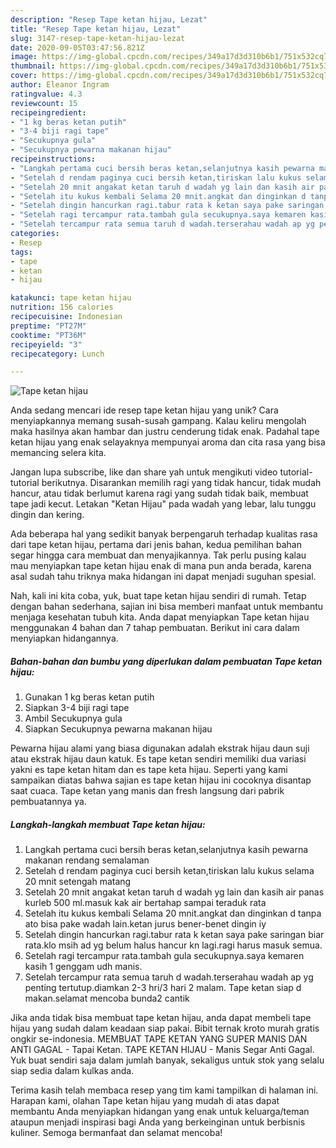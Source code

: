 ```yaml
---
description: "Resep Tape ketan hijau, Lezat"
title: "Resep Tape ketan hijau, Lezat"
slug: 3147-resep-tape-ketan-hijau-lezat
date: 2020-09-05T03:47:56.821Z
image: https://img-global.cpcdn.com/recipes/349a17d3d310b6b1/751x532cq70/tape-ketan-hijau-foto-resep-utama.jpg
thumbnail: https://img-global.cpcdn.com/recipes/349a17d3d310b6b1/751x532cq70/tape-ketan-hijau-foto-resep-utama.jpg
cover: https://img-global.cpcdn.com/recipes/349a17d3d310b6b1/751x532cq70/tape-ketan-hijau-foto-resep-utama.jpg
author: Eleanor Ingram
ratingvalue: 4.3
reviewcount: 15
recipeingredient:
- "1 kg beras ketan putih"
- "3-4 biji ragi tape"
- "Secukupnya gula"
- "Secukupnya pewarna makanan hijau"
recipeinstructions:
- "Langkah pertama cuci bersih beras ketan,selanjutnya kasih pewarna makanan rendang semalaman"
- "Setelah d rendam paginya cuci bersih ketan,tiriskan lalu kukus selama 20 mnit setengah matang"
- "Setelah 20 mnit angakat ketan taruh d wadah yg lain dan kasih air panas kurleb 500 ml.masuk kak air bertahap sampai teraduk rata"
- "Setelah itu kukus kembali Selama 20 mnit.angkat dan dinginkan d tanpa ato bisa pake wadah lain.ketan jurus bener-benet dingin iy"
- "Setelah dingin hancurkan ragi.tabur rata k ketan saya pake saringan biar rata.klo msih ad yg belum halus hancur kn lagi.ragi harus masuk semua."
- "Setelah ragi tercampur rata.tambah gula secukupnya.saya kemaren kasih 1 genggam udh manis."
- "Setelah tercampur rata semua taruh d wadah.terserahau wadah ap yg penting tertutup.diamkan 2-3 hri/3 hari 2 malam. Tape ketan siap d makan.selamat mencoba bunda2 cantik"
categories:
- Resep
tags:
- tape
- ketan
- hijau

katakunci: tape ketan hijau 
nutrition: 156 calories
recipecuisine: Indonesian
preptime: "PT27M"
cooktime: "PT36M"
recipeyield: "3"
recipecategory: Lunch

---
```



![Tape ketan hijau](https://img-global.cpcdn.com/recipes/349a17d3d310b6b1/751x532cq70/tape-ketan-hijau-foto-resep-utama.jpg)

Anda sedang mencari ide resep tape ketan hijau yang unik? Cara menyiapkannya memang susah-susah gampang. Kalau keliru mengolah maka hasilnya akan hambar dan justru cenderung tidak enak. Padahal tape ketan hijau yang enak selayaknya mempunyai aroma dan cita rasa yang bisa memancing selera kita.

Jangan lupa subscribe, like dan share yah untuk mengikuti video tutorial-tutorial berikutnya. Disarankan memilih ragi yang tidak hancur, tidak mudah hancur, atau tidak berlumut karena ragi yang sudah tidak baik, membuat tape jadi kecut. Letakan &#34;Ketan Hijau&#34; pada wadah yang lebar, lalu tunggu dingin dan kering.

Ada beberapa hal yang sedikit banyak berpengaruh terhadap kualitas rasa dari tape ketan hijau, pertama dari jenis bahan, kedua pemilihan bahan segar hingga cara membuat dan menyajikannya. Tak perlu pusing kalau mau menyiapkan tape ketan hijau enak di mana pun anda berada, karena asal sudah tahu triknya maka hidangan ini dapat menjadi suguhan spesial.


Nah, kali ini kita coba, yuk, buat tape ketan hijau sendiri di rumah. Tetap dengan bahan sederhana, sajian ini bisa memberi manfaat untuk membantu menjaga kesehatan tubuh kita. Anda dapat menyiapkan Tape ketan hijau menggunakan 4 bahan dan 7 tahap pembuatan. Berikut ini cara dalam menyiapkan hidangannya.

<!--inarticleads1-->

##### Bahan-bahan dan bumbu yang diperlukan dalam pembuatan Tape ketan hijau:

1. Gunakan 1 kg beras ketan putih
1. Siapkan 3-4 biji ragi tape
1. Ambil Secukupnya gula
1. Siapkan Secukupnya pewarna makanan hijau


Pewarna hijau alami yang biasa digunakan adalah ekstrak hijau daun suji atau ekstrak hijau daun katuk. Es tape ketan sendiri memiliki dua variasi yakni es tape ketan hitam dan es tape keta hijau. Seperti yang kami sampaikan diatas bahwa sajian es tape ketan hijau ini cocoknya disantap saat cuaca. Tape ketan yang manis dan fresh langsung dari pabrik pembuatannya ya. 

<!--inarticleads2-->

##### Langkah-langkah membuat Tape ketan hijau:

1. Langkah pertama cuci bersih beras ketan,selanjutnya kasih pewarna makanan rendang semalaman
1. Setelah d rendam paginya cuci bersih ketan,tiriskan lalu kukus selama 20 mnit setengah matang
1. Setelah 20 mnit angakat ketan taruh d wadah yg lain dan kasih air panas kurleb 500 ml.masuk kak air bertahap sampai teraduk rata
1. Setelah itu kukus kembali Selama 20 mnit.angkat dan dinginkan d tanpa ato bisa pake wadah lain.ketan jurus bener-benet dingin iy
1. Setelah dingin hancurkan ragi.tabur rata k ketan saya pake saringan biar rata.klo msih ad yg belum halus hancur kn lagi.ragi harus masuk semua.
1. Setelah ragi tercampur rata.tambah gula secukupnya.saya kemaren kasih 1 genggam udh manis.
1. Setelah tercampur rata semua taruh d wadah.terserahau wadah ap yg penting tertutup.diamkan 2-3 hri/3 hari 2 malam. Tape ketan siap d makan.selamat mencoba bunda2 cantik


Jika anda tidak bisa membuat tape ketan hijau, anda dapat membeli tape hijau yang sudah dalam keadaan siap pakai. Bibit ternak kroto murah gratis ongkir se-indonesia. MEMBUAT TAPE KETAN YANG SUPER MANIS DAN ANTI GAGAL - Tapai Ketan. TAPE KETAN HIJAU - Manis Segar Anti Gagal. Yuk buat sendiri saja dalam jumlah banyak, sekaligus untuk stok yang selalu siap sedia dalam kulkas anda. 

Terima kasih telah membaca resep yang tim kami tampilkan di halaman ini. Harapan kami, olahan Tape ketan hijau yang mudah di atas dapat membantu Anda menyiapkan hidangan yang enak untuk keluarga/teman ataupun menjadi inspirasi bagi Anda yang berkeinginan untuk berbisnis kuliner. Semoga bermanfaat dan selamat mencoba!
